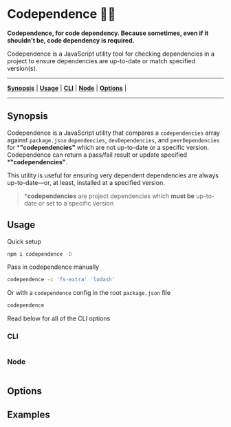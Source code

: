 # Codependence 👯‍♂️

**Codependence, for code dependency. Because sometimes, even if it shouldn't be, code dependency is required.**

Codependence is a JavaScript utility tool for checking dependencies in a project to ensure dependencies are up-to-date or match specified version(s).

---

**[Synopsis](#synopsis)** | **[Usage](#usage)** | **[CLI](#cli)** | **[Node](#node)** | **[Options](#options)** |

---

## Synopsis

Codependence is a JavaScript utility that compares a `codependencies` array against `package.json` `dependencies`, `devDependencies`, and `peerDependencies` for \***"codependencies"** which are not up-to-date or a specific version. Codependence can return a pass/fail result or update specified \***"codependencies"**.

This utility is useful for ensuring very dependent dependencies are always up-to-date—or, at least, installed at a specified version.

> \***codependencies** are project dependencies which **must be** up-to-date or set to a specific version

## Usage

Quick setup

```sh
npm i codependence -D
```

Pass in codependence manually

```sh
codependence -c 'fs-extra' 'lodash'
```

Or with a `codependence` config in the root `package.json` file

```sh
codependence
```

Read below for all of the CLI options

### CLI

```sh

```

### Node

```js

```

## Options


## Examples
